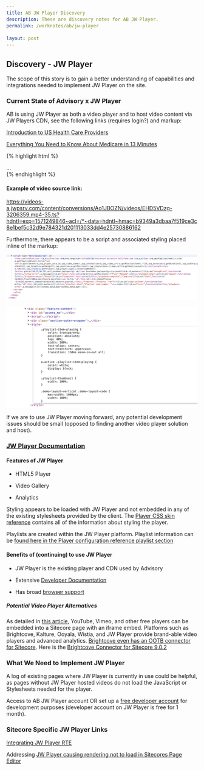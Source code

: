 ```yaml
---
title: AB JW Player Discovery
description: These are discovery notes for AB JW Player.
permalink: /worknotes/ab/jw-player

layout: post
---
```


## Discovery - JW Player

The scope of this story is to gain a better understanding of capabilities and integrations needed to implement JW Player on the site.

### Current State of Advisory x JW Player

AB is using JW Player as both a video player and to host video content via JW Players CDN, see the following links (requires login?) and markup:

[Introduction to US Health Care Providers](https://www.advisory.com/research/health-care-industry-committee/members/resources/2019/introduction-to-us-health-care-providers)

[Everything You Need to Know About Medicare in 13 Minutes](https://www.advisory.com/research/health-care-industry-committee/multimedia/everything-you-need-to-know-about-medicare-in-13-minutes)

{% highlight html %}
<div id="jwplayer-playlist" class="jwplayer jw-reset jw-state-idle jw-stretch-uniform jw-flag-aspect-mode jw-breakpoint-5 jw-floating-dismissible jw-flag-user-inactive" tabindex="0" aria-label="Video Player" role="application" style="width: 100%;" aria-describedby="jw-shortcuts-tooltip-explanation">...</div>
{% endhighlight %}

#### Example of video source link:

https://videos-a.jwpsrv.com/content/conversions/Ao1JBOZN/videos/EHD5VDzg-3206359.mp4-35.ts?hdntl=exp=1571249846~acl=/*~data=hdntl~hmac=b9349a3dbaa7f519ce3c8e1bef5c32d9e784321d201113033dd4e25730886162

Furthermore, there appears to be a script and associated styling placed inline of the markup:

![alt text](../../assets/img/ab/ab-jw-player-inline-script.png "JW Player Inline Script in Markup")

![alt text](../../assets/img/ab/ab-jw-player-inline-style.png "JW Player Inline Style in Markup")

If we are to use JW Player moving forward, any potential development issues should be small (opposed to finding another video player solution and host).

### [JW Player Documentation](https://beta-developer.jwplayer.com/jwplayer/docs)

#### Features of JW Player

* HTML5 Player

* Video Gallery

* Analytics

Styling appears to be loaded with JW Player and not embedded in any of the existing stylesheets provided by the client. The [Player CSS skin reference](https://beta-developer.jwplayer.com/jwplayer/docs/jw8-css-skin-reference) contains all of the information about styling the player.

Playlists are created within the JW Player platform. Playlist information can be [found here in the Player configuration reference playlist section](https://beta-developer.jwplayer.com/jwplayer/docs/jw8-player-configuration-reference#section-playlists)

#### Benefits of (continuing) to use JW Player

* JW Player is the existing player and CDN used by Advisory

* Extensive [Developer Documentation](https://beta-developer.jwplayer.com/jwplayer/docs)

* Has broad [browser support](https://support.jwplayer.com/articles/browser-support)

##### Potential Video Player Alternatives

As detailed in [this article](https://50wheel.com/top-online-video-platforms-integrate-sitecore/), YouTube, Vimeo, and other free players can be embedded into a Sitecore page with an iframe embed. Platforms such as Brightcove, Kalture, Ooyala, Wistia, and JW Player provide brand-able video players and advanced analytics. [Brightcove even has an OOTB connector for Sitecore](https://support.brightcove.com/getting-started-brightcove-video-connect-sitecore-experience-platform). Here is the [Brightcove Connector for Sitecore 9.0.2](https://github.com/BrightcoveOS/Sitecore-Connector/releases/tag/v9.0.2)

### What We Need to Implement JW Player

A log of existing pages where JW Player is currently in use could be helpful, as pages without JW Player hosted videos do not load the JavaScript or Stylesheets needed for the player.

Access to AB JW Player account OR set up a [free developer account](https://www.jwplayer.com/pricing/) for development purposes (developer account on JW Player is free for 1 month).

### Sitecore Specific JW Player Links

[Integrating JW Player RTE](https://www.tadigital.com/blog/integrating-jw-player-rich-text-editor/)

Addressing [JW Player causing rendering not to load in Sitecores Page Editor](https://stackoverflow.com/questions/28545873/jwplayer-causes-rendering-not-to-load-in-sitecores-page-editor)
